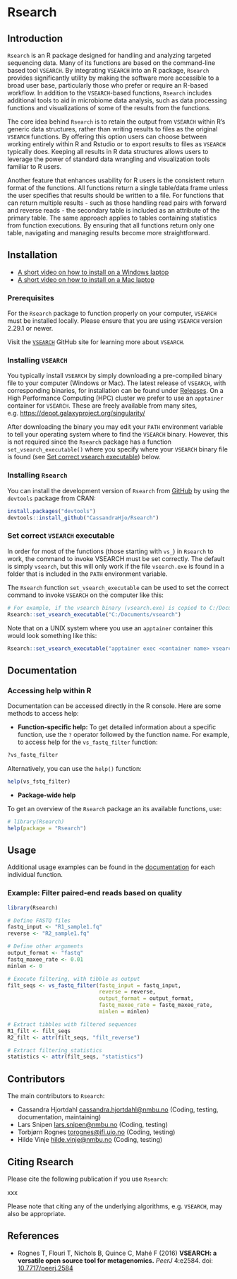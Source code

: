 
# Rsearch

## Introduction

`Rsearch` is an R package designed for handling and analyzing targeted
sequencing data. Many of its functions are based on the command-line
based tool `VSEARCH`. By integrating `VSEARCH` into an R package,
`Rsearch` provides significantly utility by making the software more
accessible to a broad user base, particularly those who prefer or
require an R-based workflow. In addition to the `VSEARCH`-based
functions, `Rsearch` includes additional tools to aid in microbiome data
analysis, such as data processing functions and visualizations of some
of the results from the functions.

The core idea behind `Rsearch` is to retain the output from `VSEARCH`
within R’s generic data structures, rather than writing results to files
as the original `VSEARCH` functions. By offering this option users can
choose between working entirely within R and Rstudio or to export
results to files as `VSEARCH` typically does. Keeping all results in R
data structures allows users to leverage the power of standard data
wrangling and visualization tools familiar to R users.

Another feature that enhances usability for R users is the consistent
return format of the functions. All functions return a single table/data
frame unless the user specifies that results should be written to a
file. For functions that can return multiple results - such as those
handling read pairs with forward and reverse reads - the secondary table
is included as an attribute of the primary table. The same approach
applies to tables containing statistics from function executions. By
ensuring that all functions return only one table, navigating and
managing results become more straightforward.

## Installation

- <a href="" target="blank">A short video on how to install on a Windows
  laptop</a>
- <a href="" target="blank">A short video on how to install on a Mac
  laptop</a>

### Prerequisites

For the `Rsearch` package to function properly on your computer,
`VSEARCH` must be installed locally. Please ensure that you are using
`VSEARCH` version 2.29.1 or newer.

Visit the [`VSEARCH`](https://github.com/torognes/vsearch) GitHub site
for learning more about `VSEARCH`.

### Installing `VSEARCH`

You typically install `VSEARCH` by simply downloading a pre-compiled
binary file to your computer (Windows or Mac). The latest release of
`VSEARCH`, with corresponding binaries, for installation can be found
under [Releases](https://github.com/torognes/vsearch/releases). On a
High Performance Computing (HPC) cluster we prefer to use an `apptainer`
container for `VSEARCH`. These are freely available from many sites,
e.g. <https://depot.galaxyproject.org/singularity/>

After downloading the binary you may edit your `PATH` environment
variable to tell your operating system where to find the `VSEARCH`
binary. However, this is not required since the `Rsearch` package has a
function `set_vsearch_executable()` where you specify where your
`VSEARCH` binary file is found (see [Set correct vsearch
executable](#set-correct-vsearch-executable)) below.

### Installing `Rsearch`

You can install the development version of `Rsearch` from
[GitHub](https://github.com/CassandraHjo/Rsearch) by using the
`devtools` package from CRAN:

``` r
install.packages("devtools")
devtools::install_github("CassandraHjo/Rsearch")
```

### Set correct `VSEARCH` executable

In order for most of the functions (those starting with `vs_`) in
`Rsearch` to work, the command to invoke VSEARCH must be set correctly.
The default is simply `vsearch`, but this will only work if the file
`vsearch.exe` is found in a folder that is included in the `PATH`
environment variable.

The `Rsearch` function `set_vsearch_executable` can be used to set the
correct command to invoke `VSEARCH` on the computer like this:

``` r
# For example, if the vsearch binary (vsearch.exe) is copied to C:/Documents/ on the computer
Rsearch::set_vsearch_executable("C:/Documents/vsearch")
```

Note that on a UNIX system where you use an `apptainer` container this
would look something like this:

``` r
Rsearch::set_vsearch_executable("apptainer exec <container name> vsearch")
```

## Documentation

### Accessing help within R

Documentation can be accessed directly in the R console. Here are some
methods to access help:

- **Function-specific help:** To get detailed information about a
  specific function, use the `?` operator followed by the function name.
  For example, to access help for the `vs_fastq_filter` function:

``` r
?vs_fastq_filter
```

Alternatively, you can use the `help()` function:

``` r
help(vs_fstq_filter)
```

- **Package-wide help**

To get an overview of the `Rsearch` package an its available functions,
use:

``` r
# library(Rsearch)
help(package = "Rsearch")
```

## Usage

Additional usage examples can be found in the
[documentation](#documentation) for each individual function.

### Example: Filter paired-end reads based on quality

``` r
library(Rsearch)

# Define FASTQ files
fastq_input <- "R1_sample1.fq"
reverse <- "R2_sample1.fq"

# Define other arguments
output_format <- "fastq"
fastq_maxee_rate <- 0.01
minlen <- 0

# Execute filtering, with tibble as output
filt_seqs <- vs_fastq_filter(fastq_input = fastq_input,
                             reverse = reverse,
                             output_format = output_format,
                             fastq_maxee_rate = fastq_maxee_rate,
                             minlen = minlen)

# Extract tibbles with filtered sequences
R1_filt <- filt_seqs
R2_filt <- attr(filt_seqs, "filt_reverse")

# Extract filtering statistics
statistics <- attr(filt_seqs, "statistics")
```

## Contributors

The main contributors to `Rsearch`:

- Cassandra Hjortdahl <cassandra.hjortdahl@nmbu.no> (Coding, testing,
  documentation, maintaining)
- Lars Snipen <lars.snipen@nmbu.no> (Coding, testing)
- Torbjørn Rognes <torognes@ifi.uio.no> (Coding, testing)
- Hilde Vinje <hilde.vinje@nmbu.no> (Coding, testing)

## Citing Rsearch

Please cite the following publication if you use `Rsearch`:

xxx

Please note that citing any of the underlying algorithms,
e.g. `VSEARCH`, may also be appropriate.

## References

- Rognes T, Flouri T, Nichols B, Quince C, Mahé F (2016) **VSEARCH: a
  versatile open source tool for metagenomics.** *PeerJ* 4:e2584. doi:
  [10.7717/peerj.2584](https://doi.org/10.7717/peerj.2584)
